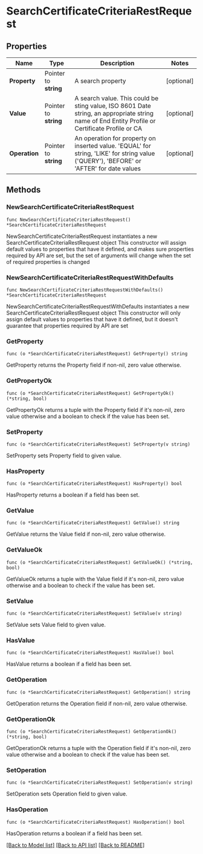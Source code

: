 # SearchCertificateCriteriaRestRequest

## Properties

Name | Type | Description | Notes
------------ | ------------- | ------------- | -------------
**Property** | Pointer to **string** | A search property | [optional] 
**Value** | Pointer to **string** | A search value. This could be sting value, ISO 8601 Date string, an appropriate string name of End Entity Profile or Certificate Profile or CA | [optional] 
**Operation** | Pointer to **string** | An operation for property on inserted value. &#39;EQUAL&#39; for string, &#39;LIKE&#39; for string value (&#39;QUERY&#39;), &#39;BEFORE&#39; or &#39;AFTER&#39; for date values | [optional] 

## Methods

### NewSearchCertificateCriteriaRestRequest

`func NewSearchCertificateCriteriaRestRequest() *SearchCertificateCriteriaRestRequest`

NewSearchCertificateCriteriaRestRequest instantiates a new SearchCertificateCriteriaRestRequest object
This constructor will assign default values to properties that have it defined,
and makes sure properties required by API are set, but the set of arguments
will change when the set of required properties is changed

### NewSearchCertificateCriteriaRestRequestWithDefaults

`func NewSearchCertificateCriteriaRestRequestWithDefaults() *SearchCertificateCriteriaRestRequest`

NewSearchCertificateCriteriaRestRequestWithDefaults instantiates a new SearchCertificateCriteriaRestRequest object
This constructor will only assign default values to properties that have it defined,
but it doesn't guarantee that properties required by API are set

### GetProperty

`func (o *SearchCertificateCriteriaRestRequest) GetProperty() string`

GetProperty returns the Property field if non-nil, zero value otherwise.

### GetPropertyOk

`func (o *SearchCertificateCriteriaRestRequest) GetPropertyOk() (*string, bool)`

GetPropertyOk returns a tuple with the Property field if it's non-nil, zero value otherwise
and a boolean to check if the value has been set.

### SetProperty

`func (o *SearchCertificateCriteriaRestRequest) SetProperty(v string)`

SetProperty sets Property field to given value.

### HasProperty

`func (o *SearchCertificateCriteriaRestRequest) HasProperty() bool`

HasProperty returns a boolean if a field has been set.

### GetValue

`func (o *SearchCertificateCriteriaRestRequest) GetValue() string`

GetValue returns the Value field if non-nil, zero value otherwise.

### GetValueOk

`func (o *SearchCertificateCriteriaRestRequest) GetValueOk() (*string, bool)`

GetValueOk returns a tuple with the Value field if it's non-nil, zero value otherwise
and a boolean to check if the value has been set.

### SetValue

`func (o *SearchCertificateCriteriaRestRequest) SetValue(v string)`

SetValue sets Value field to given value.

### HasValue

`func (o *SearchCertificateCriteriaRestRequest) HasValue() bool`

HasValue returns a boolean if a field has been set.

### GetOperation

`func (o *SearchCertificateCriteriaRestRequest) GetOperation() string`

GetOperation returns the Operation field if non-nil, zero value otherwise.

### GetOperationOk

`func (o *SearchCertificateCriteriaRestRequest) GetOperationOk() (*string, bool)`

GetOperationOk returns a tuple with the Operation field if it's non-nil, zero value otherwise
and a boolean to check if the value has been set.

### SetOperation

`func (o *SearchCertificateCriteriaRestRequest) SetOperation(v string)`

SetOperation sets Operation field to given value.

### HasOperation

`func (o *SearchCertificateCriteriaRestRequest) HasOperation() bool`

HasOperation returns a boolean if a field has been set.


[[Back to Model list]](../README.md#documentation-for-models) [[Back to API list]](../README.md#documentation-for-api-endpoints) [[Back to README]](../README.md)


